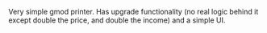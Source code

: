 Very simple gmod printer. Has upgrade functionality (no real logic behind it except double the price, and double the income) and a simple UI.
